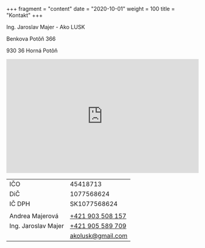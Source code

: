 +++
fragment = "content"
date = "2020-10-01"
weight = 100
title = "Kontakt"
+++

Ing. Jaroslav Majer - Ako LUSK

Benkova Potôň 366

930 36 Horná Potôň

<iframe src="https://www.google.com/maps/embed?pb=!1m14!1m8!1m3!1d10670.152984380831!2d17.5019444!3d48.0419444!3m2!1i1024!2i768!4f13.1!3m3!1m2!1s0x0%3A0x32ce8a022897c524!2sIng.%20Jaroslav%20Majer%20-%20Ako%20LUSK!5e0!3m2!1sen!2ssk!4v1620983639678!5m2!1sen!2ssk" width="100%" style="border:0;min-height:300px" allowfullscreen="" loading="lazy"></iframe>

| | |
| --- | -------- |
| IČO | 45418713 |
| DiČ | 1077568624 |
| IČ DPH | SK1077568624 |
| | |
| Andrea Majerová | [+421 903 508 157](tel:+421903508157) |
| Ing. Jaroslav Majer | [+421 905 589 709](tel:+421905589709) |
| <i class="far fa-envelope"></i> | akolusk@gmail.com |

